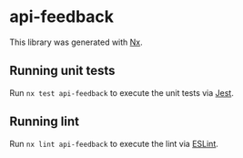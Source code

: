 # api-feedback

This library was generated with [Nx](https://nx.dev).

## Running unit tests

Run `nx test api-feedback` to execute the unit tests via [Jest](https://jestjs.io).

## Running lint

Run `nx lint api-feedback` to execute the lint via [ESLint](https://eslint.org/).
